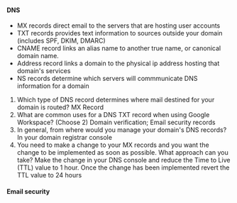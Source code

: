 #### DNS
- MX records direct email to the servers that are hosting user accounts
- TXT records provides text information to sources outside your domain (includes SPF, DKIM, DMARC)
- CNAME record links an alias name to another true name, or canonical domain name.
- Address record links a domain to the physical ip address hosting that domain's services
- NS records determine which servers will commmunicate DNS information for a domain

1. Which type of DNS record determines where mail destined for your domain is routed? MX Record
2. What are common uses for a DNS TXT record when using Google Workspace? (Choose 2) Domain verification; Email security records
3. In general, from where would you manage your domain's DNS records? In your domain registrar console
4. You need to make a change to your MX records and you want the change to be implemented as soon as possible. What approach can you take? Make the change in your DNS console and reduce the Time to Live (TTL) value to 1 hour. Once the change has been implemented revert the TTL value to 24 hours


#### Email security
